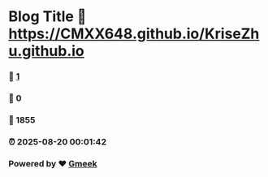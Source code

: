 # Blog Title :link: https://CMXX648.github.io/KriseZhu.github.io 
### :page_facing_up: [1](https://CMXX648.github.io/KriseZhu.github.io/tag.html) 
### :speech_balloon: 0 
### :hibiscus: 1855 
### :alarm_clock: 2025-08-20 00:01:42 
### Powered by :heart: [Gmeek](https://github.com/Meekdai/Gmeek)
